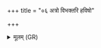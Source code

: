 +++
title = "०६ अत्रो विभक्तरि हविषो"

+++
<details><summary>मूलम् (GR)</summary>

अत्रो विभक्तरि हविषो विभागे  
मा निर् भाक्षीद् भागिनं मोपहत्य् ।  
मो अभागो विदित यो मुमोह ॥
</details>